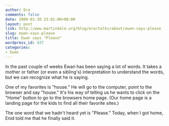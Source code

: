 ```yaml
---
author: Ora
comments: false
date: 2009-01-30 23:01:00+00:00
layout: post
link: http://www.martindale.org/blog/ora/talks/about/ewan-says-please
slug: ewan-says-please
title: Ewan says "Please"
wordpress_id: 427
categories:
- Ewan
---
```


In the past couple of weeks Ewan has been saying a lot of words. It takes a mother or father (or even a sibling's) interpretation to understand the words, but we can recognize what he is saying.  
  
One of my favorites is "house." He will go to the computer, point to the browser and say "house." It's his way of telling us he wants to click on the "Home" button to go to the browsers home page. (Our home page is a landing page for the kids to find all their favorite sites.)  
  
The one word that we hadn't heard yet is "Please." Today, when I got home, Enid told me that he finally said it.
